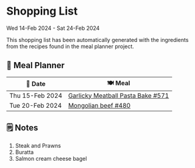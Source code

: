 # Shopping List

Wed 14-Feb 2024 - Sat 24-Feb 2024

This shopping list has been automatically generated with the ingredients from the recipes found in the meal planner project.

## 📅 Meal Planner

|📅 Date| 🍽️ Meal|
|----|----|
|Thu 15-Feb 2024|[Garlicky Meatball Pasta Bake  #571](https://github.com/jcallaghan/The-Cookbook/issues/571)|
|Tue 20-Feb 2024|[Mongolian beef #480](https://github.com/jcallaghan/The-Cookbook/issues/480)|

## 🗒️ Notes

1. Steak and Prawns
1. Buratta
1. Salmon cream cheese bagel
